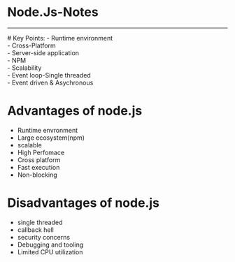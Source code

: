 # Node.Js-Notes 
<hr>
# Key Points:
- Runtime  environment <br>
- Cross-Platform <br>
- Server-side application <br>
- NPM <br>
- Scalability <br>
- Event loop-Single threaded <br>
- Event driven & Asychronous <br>

# Advantages of node.js
- Runtime envronment <br>
- Large ecosystem(npm) <br>
- scalable <br>
- High Perfomace <br>
- Cross platform <br>
- Fast execution <br>
- Non-blocking 

 # Disadvantages of node.js 
 - single threaded <br>
 - callback hell <br>
 - security concerns <br>
 - Debugging and tooling <br>
 - Limited CPU utilization
